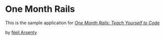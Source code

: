 # One Month Rails

This is the sample application for
[*One Month Rails: Teach Yourself to Code*](http://onemonthrails.com)

by [Neil Arsenty](http://neilarsenty.com)
